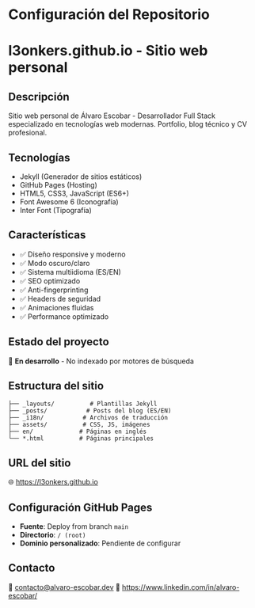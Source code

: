 # Configuración del Repositorio
# l3onkers.github.io - Sitio web personal

## Descripción
Sitio web personal de Álvaro Escobar - Desarrollador Full Stack especializado en tecnologías web modernas. Portfolio, blog técnico y CV profesional.

## Tecnologías
- Jekyll (Generador de sitios estáticos)
- GitHub Pages (Hosting)
- HTML5, CSS3, JavaScript (ES6+)
- Font Awesome 6 (Iconografía)
- Inter Font (Tipografía)

## Características
- ✅ Diseño responsive y moderno
- ✅ Modo oscuro/claro
- ✅ Sistema multiidioma (ES/EN)
- ✅ SEO optimizado
- ✅ Anti-fingerprinting
- ✅ Headers de seguridad
- ✅ Animaciones fluidas
- ✅ Performance optimizado

## Estado del proyecto
🚧 **En desarrollo** - No indexado por motores de búsqueda

## Estructura del sitio
```
├── _layouts/          # Plantillas Jekyll
├── _posts/           # Posts del blog (ES/EN)
├── _i18n/           # Archivos de traducción
├── assets/          # CSS, JS, imágenes
├── en/             # Páginas en inglés
└── *.html          # Páginas principales
```

## URL del sitio
🌐 https://l3onkers.github.io

## Configuración GitHub Pages
- **Fuente**: Deploy from branch `main`
- **Directorio**: `/ (root)`
- **Dominio personalizado**: Pendiente de configurar

## Contacto
📧 contacto@alvaro-escobar.dev
💼 https://www.linkedin.com/in/alvaro-escobar/
